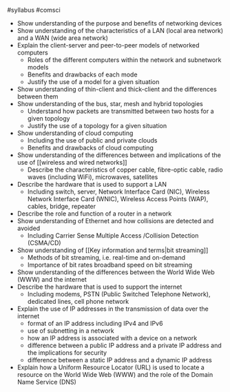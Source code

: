 #syllabus 
#comsci
- Show understanding of the purpose and benefits of networking devices
- Show understanding of the characteristics of a LAN (local area network) and a WAN (wide area network)
- Explain the client-server and peer-to-peer models of networked computers
	- Roles of the different computers within the network and subnetwork models
	- Benefits and drawbacks of each mode
	- Justify the use of a model for a given situation
- Show understanding of thin-client and thick-client and the differences between them
- Show understanding of the bus, star, mesh and hybrid topologies
	- Understand how packets are transmitted between two hosts for a given topology
	- Justify the use of a topology for a given situation
- Show understanding of cloud computing
	- Including the use of public and private clouds
	- Benefits and drawbacks of cloud computing
- Show understanding of the differences between and implications of the use of [[wireless and wired networks]]
	- Describe the characteristics of copper cable, fibre-optic cable, radio waves (including WiFi), microwaves, satellites
- Describe the hardware that is used to support a LAN
	- Including switch, server, Network Interface Card (NIC), Wireless Network Interface Card (WNIC), Wireless Access Points (WAP), cables, bridge, repeater
- Describe the role and function of a router in a network
- Show understanding of Ethernet and how collisions are detected and avoided
	- Including Carrier Sense Multiple Access /Collision Detection (CSMA/CD)
- Show understanding of [[Key information and terms|bit streaming]]
	- Methods of bit streaming, i.e. real-time and on-demand
	- Importance of bit rates broadband speed on bit streaming
- Show understanding of the differences between the World Wide Web (WWW) and the internet
- Describe the hardware that is used to support the internet
	- Including modems, PSTN (Public Switched Telephone Network), dedicated lines, cell phone network
- Explain the use of IP addresses in the transmission of data over the internet
	- format of an IP address including IPv4 and IPv6 
	- use of subnetting in a network 
	- how an IP address is associated with a device on a network 
	- difference between a public IP address and a private IP address and the implications for security
	- difference between a static IP address and a dynamic IP address
- Explain how a Uniform Resource Locator (URL) is used to locate a resource on the World Wide Web (WWW) and the role of the Domain Name Service (DNS)